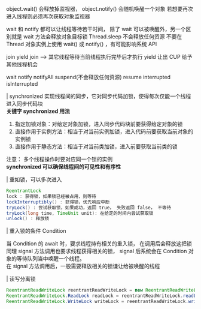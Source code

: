 object.wait() 会释放掉监视器， object.notify() 会随机唤醒一个对象
若想要再次进入线程则必须再次获取对象监视器

wait 和 notify 都可以让线程等待若干时间， 除了 wait 可以被唤醒外，另一个区别就是 wait 方法会释放对象目标锁 Thread.sleep 不会释放任何资源
不要在 Thread 对象实例上使用 wait() 或 notify() ，有可能影响系统 API

join     yield
join --> 其它线程等待当前线程执行完毕后才执行
yield 让出 CUP 给予其他线程机会

wait notify notifyAll    suspend(不会释放任何资源) resume
interrupted isInterrupted


| synchronized 实现线程间的同步，它对同步代码加锁，使得每次仅能一个线程进入同步代码块  
**关键字 synchronized 用法**
1. 指定加锁对象：对给定对象加锁，进入同步代码块前要获得给定对象的锁
2. 直接作用于实例方法：相当于对当前实例加锁，进入代码前要获取当前对象的实例锁
3. 直接作用于静态方法：相当于对当前类加锁，进入前要获取当前类的锁

注意： 多个线程操作时要对应同一个锁的实例  
**synchronized 可以确保线程间的可见性和有序性**

| 重如锁，可以多次进入
```java
ReentrantLock
lock : 获得锁，如果锁已经被占用，则等待
lockInterruptibly() : 获得锁，优先响应中断
tryLock() : 尝试获取锁，如果成功，返回 true， 失败返回 false， 不等待
tryLock(long time, TimeUnit unit): 在给定的时间内尝试获取锁
unlock() : 释放锁

```

| 重入锁的条件 Condition

当 Condition 的 await 时，要求线程持有相关的重入锁， 在调用后会释放这把锁
同理 signal 方法调用也要求线程获得相关的锁， signal 后系统会在 Condition 对象的等待队列当中唤醒一个线程。  
在 signal 方法调用后，一般需要释放相关的锁谦让给被唤醒的线程

| 读写分离锁
```java
ReentrantReadWriteLock reentrantReadWriteLock = new ReentrantReadWriteLock();
ReentrantReadWriteLock.ReadLock readLock = reentrantReadWriteLock.readLock();
ReentrantReadWriteLock.WriteLock writeLock = reentrantReadWriteLock.writeLock();
```
